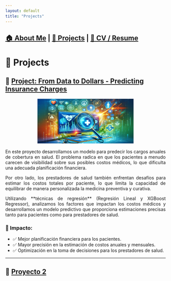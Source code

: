 ```yaml
---
layout: default
title: "Projects"
---
```

[🏠 About Me](index.md) | [📂 Projects](projects.md) | [📄 CV / Resume](cv.md)
---

# 📂 Projects

## 🔹 [Project: From Data to Dollars - Predicting Insurance Charges](https://www.datacamp.com/datalab/w/9b26cc20-77c8-42ad-82cc-5e529f813880/edit)

<p align="center">
    <img src="assets/img/insurance.png" width="60%">
</p>

<p align="justify">
    En este proyecto desarrollamos un modelo para predecir los cargos anuales de cobertura en salud. El problema radica en que los pacientes a menudo carecen de visibilidad sobre sus posibles costos médicos, lo que dificulta una adecuada planificación financiera.
</p>

<p align="justify">
    Por otro lado, los prestadores de salud también enfrentan desafíos para estimar los costos totales por paciente, lo que limita la capacidad de equilibrar de manera personalizada la medicina preventiva y curativa.
</p>

<p align="justify">
    Utilizando **técnicas de regresión** (Regresión Lineal y XGBoost Regressor), analizamos los factores que impactan los costos médicos y desarrollamos un modelo predictivo que proporciona estimaciones precisas tanto para pacientes como para prestadores de salud.
</p>

### 🎯 Impacto:
- ✅ Mejor planificación financiera para los pacientes.
- ✅ Mayor precisión en la estimación de costos anuales y mensuales.
- ✅ Optimización en la toma de decisiones para los prestadores de salud.

---

## 🔹 [Proyecto 2](https://github.com/tuusuario/proyecto2)
